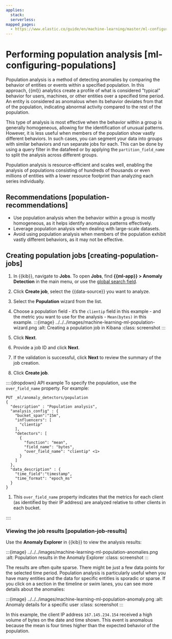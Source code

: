 ```yaml
---
applies:
  stack:
  serverless:
mapped_pages:
  - https://www.elastic.co/guide/en/machine-learning/master/ml-configuring-populations.html
---
```


# Performing population analysis [ml-configuring-populations]

Population analysis is a method of detecting anomalies by comparing the behavior of entities or events within a specified population. In this approach, {{ml}} analytics create a profile of what is considered "typical" behavior for users, machines, or other entities over a specified time period. An entity is considered as anomalous when its behavior deviates from that of the population, indicating abnormal activity compared to the rest of the population.

This type of analysis is most effective when the behavior within a group is generally homogeneous, allowing for the identification of unusual patterns. However, it is less useful when members of the population show vastly different behaviors. In such cases, you can segment your data into groups with similar behaviors and run separate jobs for each. This can be done by using a query filter in the datafeed or by applying the `partition_field_name` to split the analysis across different groups.

Population analysis is resource-efficient and scales well, enabling the analysis of populations consisting of hundreds of thousands or even millions of entities with a lower resource footprint than analyzing each series individually.

## Recommendations [population-recommendations]

* Use population analysis when the behavior within a group is mostly homogeneous, as it helps identify anomalous patterns effectively.
* Leverage population analysis when dealing with large-scale datasets.
* Avoid using population analysis when members of the population exhibit vastly different behaviors, as it may not be effective.

## Creating population jobs [creating-population-jobs]

1. In {{kib}}, navigate to **Jobs**. To open **Jobs**, find **{{ml-app}} > Anomaly Detection** in the main menu, or use the [global search field](/explore-analyze/query-filter/filtering.md#_finding_your_apps_and_objects).
2. Click **Create job**, select the {{data-source}} you want to analyze.
3. Select the **Population** wizard from the list.
4. Choose a population field - it’s the `clientip` field in this example - and the metric you want to use for the analysis - `Mean(bytes)` in this example.
   :::{image} ../../../images/machine-learning-ml-population-wizard.png
   :alt: Creating a population job in Kibana
   :class: screenshot
   :::

5. Click **Next**.
6. Provide a job ID and click **Next**.
7. If the validation is successful, click **Next** to review the summary of the job creation.
8. Click **Create job**.

::::{dropdown} API example
To specify the population, use the `over_field_name` property. For example:

```console
PUT _ml/anomaly_detectors/population
{
  "description" : "Population analysis",
  "analysis_config" : {
    "bucket_span":"15m",
    "influencers": [
      "clientip"
    ],
    "detectors": [
      {
        "function": "mean",
        "field_name": "bytes",
        "over_field_name": "clientip" <1>
      }
    ]
  },
  "data_description" : {
    "time_field":"timestamp",
    "time_format": "epoch_ms"
  }
}
```

1. This `over_field_name` property indicates that the metrics for each client (as identified by their IP address) are analyzed relative to other clients in each bucket.

::::

### Viewing the job results [population-job-results]

Use the **Anomaly Explorer** in {{kib}} to view the analysis results:

:::{image} ../../../images/machine-learning-ml-population-anomalies.png
:alt: Population results in the Anomaly Explorer
:class: screenshot
:::

The results are often quite sparse. There might be just a few data points for the selected time period. Population analysis is particularly useful when you have many entities and the data for specific entitles is sporadic or sparse. If you click on a section in the timeline or swim lanes, you can see more details about the anomalies:

:::{image} ../../../images/machine-learning-ml-population-anomaly.png
:alt: Anomaly details for a specific user
:class: screenshot
:::

In this example, the client IP address `167.145.234.154` received a high volume of bytes on the date and time shown. This event is anomalous because the mean is four times higher than the expected behavior of the population.
